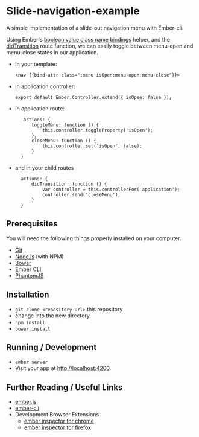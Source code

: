 # Slide-navigation-example

A simple implementation of a slide-out navigation menu with Ember-cli.

Using Ember's [boolean value class name bindings](http://emberjs.com/guides/templates/binding-element-class-names/#toc_binding-to-boolean-values) helper, and the [didTransition](http://emberjs.com/api/classes/Ember.Route.html#event_didTransition) route function, we can easily toggle between menu-open and menu-close states in our application.

* in your template:

    `<nav {{bind-attr class=":menu isOpen:menu-open:menu-close"}}>`

* in application controller:

    `export default Ember.Controller.extend({
        isOpen: false
    });`

* in application route:

         actions: {
    		toggleMenu: function () {
    			this.controller.toggleProperty('isOpen');
    		},
    		closeMenu: function () {
    			this.controller.set('isOpen', false);
    		}
    	}

* and in your child routes
        

    	actions: {
    		didTransition: function () {
    			var controller = this.controllerFor('application');
    			controller.send('closeMenu');
    		}
    	}


## Prerequisites

You will need the following things properly installed on your computer.

* [Git](http://git-scm.com/)
* [Node.js](http://nodejs.org/) (with NPM)
* [Bower](http://bower.io/)
* [Ember CLI](http://www.ember-cli.com/)
* [PhantomJS](http://phantomjs.org/)

## Installation

* `git clone <repository-url>` this repository
* change into the new directory
* `npm install`
* `bower install`

## Running / Development

* `ember server`
* Visit your app at [http://localhost:4200](http://localhost:4200).


## Further Reading / Useful Links

* [ember.js](http://emberjs.com/)
* [ember-cli](http://www.ember-cli.com/)
* Development Browser Extensions
  * [ember inspector for chrome](https://chrome.google.com/webstore/detail/ember-inspector/bmdblncegkenkacieihfhpjfppoconhi)
  * [ember inspector for firefox](https://addons.mozilla.org/en-US/firefox/addon/ember-inspector/)

